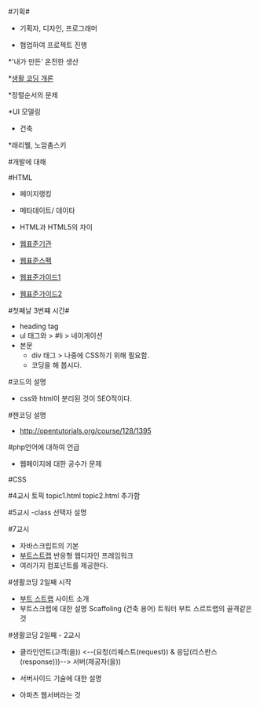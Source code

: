 #기획#

- 기획자, 디자인, 프로그래머

* 협업하여 프로젝트 진행

*'내가 만든' 온전한 생산

*[생활 코딩 개론](http://egoing.net/1311)

*정렬순서의 문제

*UI 모델링
- 건축

*래리웰, 노암촘스키

#개발에 대해

#HTML
- 페이지랭킹

- 메타데이트/ 데이타

- HTML과 HTML5의 차이

- [웹표준기관](http://www.w3c.org)

- [웹표준스펙](http://www.w3.org/TR)

- [웹표준가이드1](http://open-stand.org/)
- [웹표준가이드2](http://docs.webplatform.org/wiki/Main_Page)

#첫째날 3번쨰 시간#
- heading tag
- ul 태그와 > #li >  네이게이션
- 본문
	- div 태그 > 나중에 CSS하기 위해 필요함.
	- 코딩을 해 봅시다.

#코드의 설명
- css와 html이 분리된 것이 SEO적이다.

#젠코딩 설명
- http://opentutorials.org/course/128/1395

#php언어에 대하여 언급
- 웹페이지에 대한 공수가 문제

#CSS

#4교시
토픽 topic1.html
    topic2.html 추가함

 #5교시
 -class 선택자 설명

 #7교시
 - 자바스크립트의 기본
 - [부트스트랩](http://twitter.github.com/bootstrap/) 반응형 웹디자인 프레임워크
 - 여러가지 컴포넌트를 제공한다.
    




#생활코딩 2일째 시작
- [부트 스트랩](http://github.com) 사이트 소개
- 부트스크랩에 대한 설명 Scaffoling (건축 용어) 트워터 부트 스르트랩의 골격같은 것

#생활코딩 2일째 - 2교시
- 클라인언트(고객(을)) <--(요청(리퀘스트(request)) & 응답(리스판스(response)))--> 서버(제공자(을))

- 서버사이드 기술에 대한 설명
- 아파츠 웹서버라는 것

